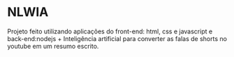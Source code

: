 # NLWIA
Projeto feito utilizando aplicações do front-end: html, css e javascript e back-end:nodejs + Inteligência artificial para converter as falas de shorts no youtube em um resumo escrito.
